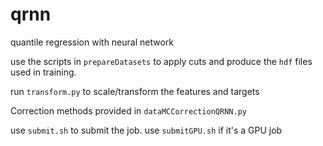 # qrnn
quantile regression with neural network

use the scripts in ```prepareDatasets``` to apply cuts and produce the ```hdf``` files used in training. 

run ```transform.py``` to scale/transform the features and targets

Correction methods provided in ```dataMCCorrectionQRNN.py```

use ```submit.sh``` to submit the job. use ```submitGPU.sh``` if it's a GPU job
